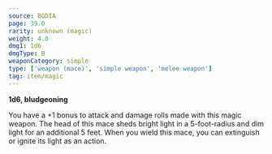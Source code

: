 ```yaml
---
source: BGDIA
page: 39.0
rarity: unknown (magic)
weight: 4.0
dmg1: 1d6
dmgType: B
weaponCategory: simple
type: ['weapon (mace)', 'simple weapon', 'melee weapon']
tag: item/magic
---
```


**1d6, bludgeoning**

You have a +1 bonus to attack and damage rolls made with this magic weapon. The head of this mace sheds bright light in a 5-foot-radius and dim light for an additional 5 feet. When you wield this mace, you can extinguish or ignite its light as an action.


